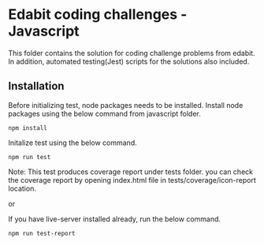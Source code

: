 # Edabit coding challenges - Javascript
This folder contains the solution for coding challenge problems from edabit. In addition, automated testing(Jest) scripts for the solutions also included. 

## Installation
Before initializing test, node packages needs to be installed. Install node packages using the below command from javascript folder.

```
npm install
```
Initalize test using the below command.

```
npm run test
```

Note: This test produces coverage report under tests folder. you can check the coverage report by opening index.html file in tests/coverage/icon-report location.

or 

If you have live-server installed already, run the below command.

```
npm run test-report
```
